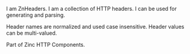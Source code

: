 I am ZnHeaders.I am a collection of HTTP headers.I can be used for generating and parsing.Header names are normalized and used case insensitive.Header values can be multi-valued.Part of Zinc HTTP Components.